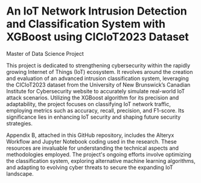 # An IoT Network Intrusion Detection and Classification System with XGBoost using CICIoT2023 Dataset
Master of Data Science Project

This project is dedicated to strengthening cybersecurity within the rapidly growing Internet of Things (IoT) ecosystem. It revolves around the creation and evaluation of an advanced intrusion classification system, leveraging the CICIoT2023 dataset from the University of New Brunswick’s Canadian Institute for Cybersecurity website to accurately simulate real-world IoT attack scenarios. Utilizing the XGBoost algorithm for its precision and adaptability, the project focuses on classifying IoT network traffic, employing metrics such as accuracy, recall, precision, and F1-score. Its significance lies in enhancing IoT security and shaping future security strategies.

Appendix B, attached in this GitHub repository, includes the Alteryx Workflow and Jupyter Notebook coding used in the research. These resources are invaluable for understanding the technical aspects and methodologies employed. The project's ongoing efforts involve optimizing the classification system, exploring alternative machine learning algorithms, and adapting to evolving cyber threats to secure the expanding IoT landscape.
